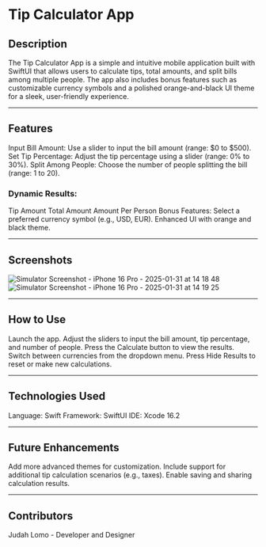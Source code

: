 # Tip Calculator App
## Description
The Tip Calculator App is a simple and intuitive mobile application built with SwiftUI that allows users to calculate tips, total amounts, and split bills among multiple people. The app also includes bonus features such as customizable currency symbols and a polished orange-and-black UI theme for a sleek, user-friendly experience.

---
## Features
Input Bill Amount: Use a slider to input the bill amount (range: $0 to $500).
Set Tip Percentage: Adjust the tip percentage using a slider (range: 0% to 30%).
Split Among People: Choose the number of people splitting the bill (range: 1 to 20).
### Dynamic Results:
Tip Amount
Total Amount
Amount Per Person
Bonus Features:
Select a preferred currency symbol (e.g., USD, EUR).
Enhanced UI with orange and black theme.

---
## Screenshots
![Simulator Screenshot - iPhone 16 Pro - 2025-01-31 at 14 18 48](https://github.com/user-attachments/assets/ebf7170d-101c-4c19-83e6-4103a00d69f2)
![Simulator Screenshot - iPhone 16 Pro - 2025-01-31 at 14 19 25](https://github.com/user-attachments/assets/ce45e410-8174-4b8a-ac26-88f75220e383)

---
## How to Use
Launch the app.
Adjust the sliders to input the bill amount, tip percentage, and number of people.
Press the Calculate button to view the results.
Switch between currencies from the dropdown menu.
Press Hide Results to reset or make new calculations.

---
## Technologies Used
Language: Swift
Framework: SwiftUI
IDE: Xcode 16.2

---
## Future Enhancements
Add more advanced themes for customization.
Include support for additional tip calculation scenarios (e.g., taxes).
Enable saving and sharing calculation results.

---
## Contributors
Judah Lomo - Developer and Designer


